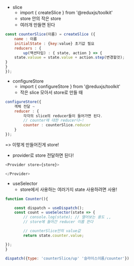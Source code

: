 - slice
  - import { createSlice } from '@reduxjs/toolkit'
  - store 안의 작은 store
  - 여러개 만들면 된다

```jsx
const counterSlice(이름) = createSlice ({
    name : 이름
    initialState : {key:value} 초기값 필요
    reducers : {
        up(액션타입) : { state, action } => {
    state.valuue = state.value + action.step(변경할것);
}
}
});
```

- configureStore
  - import { configureStore } from '@reduxjs/toolkit'
  - 작은 slice 모아서 store로 만들 때

```jsx
configureStore({
    객체 전달 ~ 
    reducer : {
        각각의 slice의 reducer들이 들어가면 된다.
        // counter에 대한 reducer다~!
        counter : counterSlice.reducer 
    }
});
```

=> 이렇게 만들어진게 store!

- provider로 store 전달하면 된다!

```js
<Provider store={store}> 

</Provider>
```

- useSelector
  - store에서 사용하는 여러가지 state 사용하려면 사용!

```jsx
function Counter(){

    const dispatch = useDispatch();
    const count = useSelector(state => {
        // console.log(state); // 열어보는 용도 ,, 
        // store에 들어간 reducer 이름 뜬다 

        // counterSlice안의 value값
        return state.counter.value;

});
}
    
dispatch({type: 'counterSlice/up' '슬라이스이름/counter'})
```